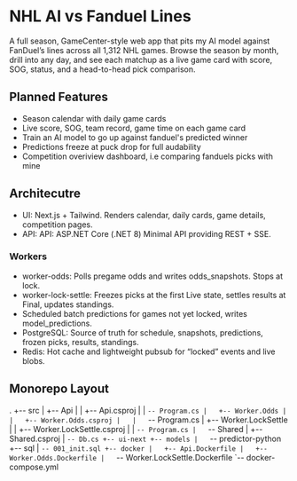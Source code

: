 # NHL AI vs Fanduel Lines
A full season, GameCenter-style web app that pits my AI model against FanDuel’s lines across all 1,312 NHL games. Browse the season by month, drill into any day, and see each matchup as a live game card with score, SOG, status, and a head-to-head pick comparison.

## Planned Features
- Season calendar with daily game cards
- Live score, SOG, team record, game time on each game card
- Train an AI model to go up against fanduel's predicted winner
- Predictions freeze at puck drop for full audability
- Competition overiview dashboard, i.e comparing fanduels picks with mine

## Architecutre
- UI: Next.js + Tailwind. Renders calendar, daily cards, game details, competition pages.
- API: API: ASP.NET Core (.NET 8) Minimal API providing REST + SSE.

### Workers
- worker-odds: Polls pregame odds and writes odds_snapshots. Stops at lock.
- worker-lock-settle: Freezes picks at the first Live state, settles results at Final, updates standings.
- Scheduled batch predictions for games not yet locked, writes model_predictions.
- PostgreSQL: Source of truth for schedule, snapshots, predictions, frozen picks, results, standings.
- Redis: Hot cache and lightweight pubsub for “locked” events and live blobs.

## Monorepo Layout
.
+-- src
|   +-- Api
|   |   +-- Api.csproj
|   |   `-- Program.cs
|   +-- Worker.Odds
|   |   +-- Worker.Odds.csproj
|   |   `-- Program.cs
|   +-- Worker.LockSettle
|   |   +-- Worker.LockSettle.csproj
|   |   `-- Program.cs
|   `-- Shared
|       +-- Shared.csproj
|       `-- Db.cs
+-- ui-next
+-- models
|   `-- predictor-python
+-- sql
|   `-- 001_init.sql
+-- docker
|   +-- Api.Dockerfile
|   +-- Worker.Odds.Dockerfile
|   `-- Worker.LockSettle.Dockerfile
`-- docker-compose.yml



